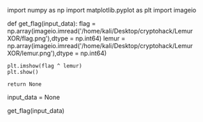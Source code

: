 import numpy as np
import matplotlib.pyplot as plt
import imageio

def get_flag(input_data):
    flag = np.array(imageio.imread('/home/kali/Desktop/cryptohack/Lemur XOR/flag.png'),dtype = np.int64)
    lemur = np.array(imageio.imread('/home/kali/Desktop/cryptohack/Lemur XOR/lemur.png'),dtype = np.int64)

    plt.imshow(flag ^ lemur)
    plt.show()

    return None

input_data = None

get_flag(input_data)